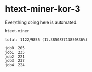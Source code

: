 # htext-miner-kor-3

Everything doing here is automated.

```
htext-miner

total: 1122/9855 (11.385083713850836%)

job0: 205
job1: 235
job2: 221
job3: 237
job4: 224
```